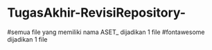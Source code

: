 # TugasAkhir-RevisiRepository-
#semua file yang memiliki nama ASET_ dijadikan 1 file
#fontawesome dijadikan 1 file
